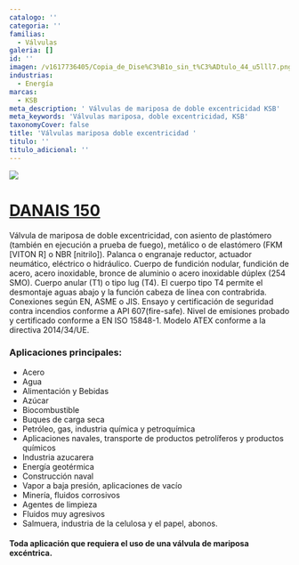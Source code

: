 ```yaml
---
catalogo: ''
categoria: ''
familias:
  - Válvulas
galeria: []
id: ''
imagen: /v1617736405/Copia_de_Dise%C3%B1o_sin_t%C3%ADtulo_44_u5lll7.png
industrias:
  - Energía
marcas:
  - KSB
meta_description: ' Válvulas de mariposa de doble excentricidad KSB'
meta_keywords: 'Válvulas mariposa, doble excentricidad, KSB'
taxonomyCover: false
title: 'Válvulas mariposa doble excentricidad '
titulo: ''
titulo_adicional: ''
---
```



![](https://res.cloudinary.com/novatec/v1596753800/es000427-danais-150_nmafk0.png)

# [**DANAIS 150**](https://products.ksb.com/es-es/productos/valvulas/danais-150-31496)

Válvula de mariposa de doble excentricidad, con asiento de plastómero (también en ejecución a prueba de fuego), metálico o de elastómero (FKM \[VITON R\] o NBR \[nitrilo\]). Palanca o engranaje reductor, actuador neumático, eléctrico o hidráulico. Cuerpo de fundición nodular, fundición de acero, acero inoxidable, bronce de aluminio o acero inoxidable dúplex (254 SMO). Cuerpo anular (T1) o tipo lug (T4). El cuerpo tipo T4 permite el desmontaje aguas abajo y la función cabeza de línea con contrabrida. Conexiones según EN, ASME o JIS. Ensayo y certificación de seguridad contra incendios conforme a API 607(fire-safe). Nivel de emisiones probado y certificado conforme a EN ISO 15848-1. Modelo ATEX conforme a la directiva 2014/34/UE.

### **Aplicaciones principales:**

- Acero
- Agua
- Alimentación y Bebidas
- Azúcar
- Biocombustible
- Buques de carga seca
- Petróleo, gas, industria química y petroquímica
- Aplicaciones navales, transporte de productos petrolíferos y productos químicos
- Industria azucarera
- Energía geotérmica
- Construcción naval
- Vapor a baja presión, aplicaciones de vacío
- Minería, fluidos corrosivos
- Agentes de limpieza
- Fluidos muy agresivos
- Salmuera, industria de la celulosa y el papel, abonos.

#### **Toda aplicación que requiera el uso de una válvula de mariposa excéntrica.**

